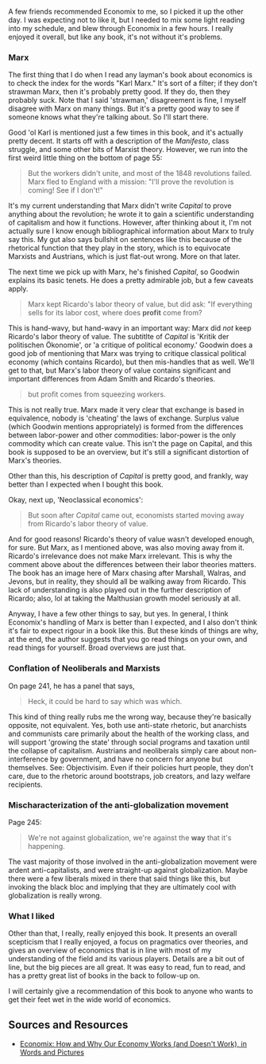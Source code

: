 A few friends recommended Economix to me, so I picked it up the other day. I
was expecting not to like it, but I needed to mix some light reading into
my schedule, and blew through Economix in a few hours. I really enjoyed it
overall, but like any book, it's not without it's problems.

### Marx

The first thing that I do when I read any layman's book about economics is to
check the index for the words "Karl Marx." It's sort of a filter; if they
don't strawman Marx, then it's probably pretty good. If they do, then they
probably suck. Note that I said 'strawman,' disagreement is fine, I myself
disagree with Marx on many things. But it's a pretty good way to see if someone
knows what they're talking about. So I'll start there.

Good 'ol Karl is mentioned just a few times in this book, and it's actually
pretty decent. It starts off with a description of the *Manifesto*, class
struggle, and some other bits of Marxist theory. However, we run into the first
weird little thing on the bottom of page 55:

> But the workers didn't unite, and most of the 1848 revolutions failed. Marx
> fled to England with a mission: "I'll prove the revolution is coming! See if
> I don't!"

It's my current understanding that Marx didn't write *Capital* to prove
anything about the revolution; he wrote it to gain a scientific understanding
of capitalism and how it functions. However, after thinking about it, I'm not
actually sure I know enough bibliographical information about Marx to truly say
this. My gut also says bullshit on sentences like this because of the
rhetorical function that they play in the story, which is to equivocate
Marxists and Austrians, which is just flat-out wrong. More on that later.

The next time we pick up with Marx, he's finished *Capital*, so Goodwin
explains its basic tenets. He does a pretty admirable job, but a few caveats
apply.

> Marx kept Ricardo's labor theory of value, but did ask: "If everything sells
> for its labor cost, where does **profit** come from?

This is hand-wavy, but hand-wavy in an important way: Marx did _not_ keep
Ricardo's labor theory of value. The subtitlte of *Capital* is 'Kritik der
politischen Ökonomie', or 'a critique of political economy.' Goodwin does a
good job of mentioning that Marx was trying to critique classical political
economy (which contains Ricardo), but then mis-handles that as well. We'll get
to that, but Marx's labor theory of value contains significant and important
differences from Adam Smith and Ricardo's theories.

> but profit comes from squeezing workers.

This is not really true. Marx made it very clear that exchange is based in
equivalence, nobody is 'cheating' the laws of exchange. Surplus value (which
Goodwin mentions appropriately) is formed from the differences between
labor-power and other commodities: labor-power is the only commodity which can
create value. This isn't the page on Capital, and this book is supposed to be
an overview, but it's still a significant distortion of Marx's theories.

Other than this, his description of *Capital* is pretty good, and frankly, way
better than I expected when I bought this book.

Okay, next up, 'Neoclassical economics':

> But soon after *Capital* came out, economists started moving away from
> Ricardo's labor theory of value.

And for good reasons! Ricardo's theory of value wasn't developed enough, for
sure. But Marx, as I mentioned above, was also moving away from it. Ricardo's
irrelevance does not make Marx irrelevant. This is why the comment above about
the differences between their labor theories matters. The book has an image
here of Marx chasing after Marshall, Walras, and Jevons, but in reality, they
should all be walking away from Ricardo. This lack of understanding is also
played out in the further description of Ricardo; also, lol at taking the
Malthusian growth model seriously at all.

Anyway, I have a few other things to say, but yes. In general, I think
Economix's handling of Marx is better than I expected, and I also don't think
it's fair to expect rigour in a book like this. But these kinds of things are
why, at the end, the author suggests that you go read things on your own, and
read things for yourself. Broad overviews are just that.

### Conflation of Neoliberals and Marxists

On page 241, he has a panel that says,

> Heck, it could be hard to say which was which.

This kind of thing really rubs me the wrong way, because they're basically
opposite, not equivalent. Yes, both use anti-state rhetoric, but anarchists
and communists care primarily about the health of the working class, and will
support 'growing the state' through social programs and taxation until the
collapse of capitalism. Austrians and neoliberals simply care about
non-interference by government, and have no concern for anyone but themselves.
See: Objectivisim. Even if their policies hurt people, they don't care, due
to the rhetoric around bootstraps, job creators, and lazy welfare recipients.

### Mischaracterization of the anti-globalization movement

Page 245:

> We're not against globalization, we're against the **way** that it's
> happening.

The vast majority of those involved in the anti-globalization movement were
ardent anti-capitalists, and were straight-up against globalization. Maybe
there were a few liberals mixed in there that said things like this, but
invoking the black bloc and implying that they are ultimately cool with
globalization is really wrong.

### What I liked

Other than that, I really, really enjoyed this book. It presents an overall
scepticism that I really enjoyed, a focus on pragmatics over theories, and
gives an overview of economics that is in line with most of my understanding of
the field and its various players. Details are a bit out of line, but the big
pieces are all great. It was easy to read, fun to read, and has a pretty great 
list of books in the back to follow-up on.

I will certainly give a recommendation of this book to anyone who wants to get
their feet wet in the wide world of economics.

## Sources and Resources

* <a href="http://www.amazon.com/gp/product/0810988399/ref=as_li_ss_tl?ie=UTF8&camp=1789&creative=390957&creativeASIN=0810988399&linkCode=as2&tag=stesblo026-20">Economix: How and Why Our Economy Works (and Doesn't Work),  in Words and Pictures</a><img src="http://www.assoc-amazon.com/e/ir?t=stesblo026-20&l=as2&o=1&a=0810988399" width="1" height="1" border="0" alt="" style="border:none !important; margin:0px !important;" />
